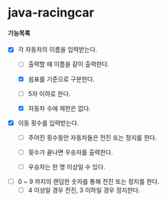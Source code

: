 # java-racingcar

#### 기능목록

- [x] 각 자동차의 이름을 입력받는다.
  - [ ] 출력할 때 이름을 같이 출력한다.
  - [x] 쉼표를 기준으로 구분한다.
  - [ ] 5자 이하로 한다.
  - [x] 자동차 수에 제한은 없다.



- [x] 이동 횟수를 입력받는다.
  - [ ] 주어진 횟수동안 자동차들은 전진 또는 정지를 한다.
  - [ ] 횟수가 끝나면 우승자를 출력한다.
  - [ ] 우승자는 한 명 이상일 수 있다.



- [ ] 0 ~ 9 까지의 랜덤한 숫자를 통해 전진 또는 정지를 한다.
  - [ ] 4 이상일 경우 전진, 3 이하일 경우 정지한다.